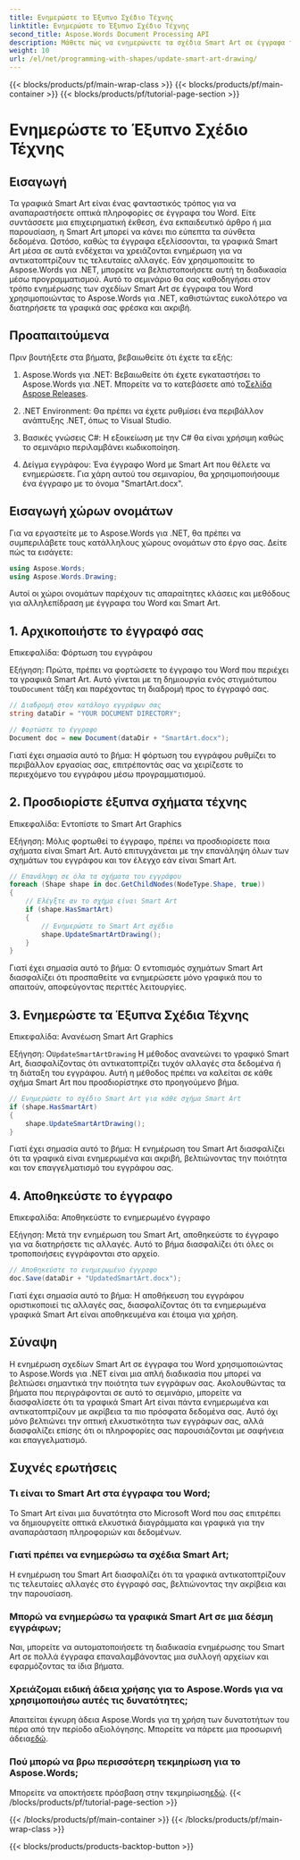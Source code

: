 ```yaml
---
title: Ενημερώστε το Έξυπνο Σχέδιο Τέχνης
linktitle: Ενημερώστε το Έξυπνο Σχέδιο Τέχνης
second_title: Aspose.Words Document Processing API
description: Μάθετε πώς να ενημερώνετε τα σχέδια Smart Art σε έγγραφα του Word χρησιμοποιώντας το Aspose.Words για .NET με αυτόν τον οδηγό βήμα προς βήμα. Βεβαιωθείτε ότι τα γραφικά σας είναι πάντα ακριβή.
weight: 10
url: /el/net/programming-with-shapes/update-smart-art-drawing/
---
```


{{< blocks/products/pf/main-wrap-class >}}
{{< blocks/products/pf/main-container >}}
{{< blocks/products/pf/tutorial-page-section >}}

# Ενημερώστε το Έξυπνο Σχέδιο Τέχνης

## Εισαγωγή

Τα γραφικά Smart Art είναι ένας φανταστικός τρόπος για να αναπαραστήσετε οπτικά πληροφορίες σε έγγραφα του Word. Είτε συντάσσετε μια επιχειρηματική έκθεση, ένα εκπαιδευτικό άρθρο ή μια παρουσίαση, η Smart Art μπορεί να κάνει πιο εύπεπτα τα σύνθετα δεδομένα. Ωστόσο, καθώς τα έγγραφα εξελίσσονται, τα γραφικά Smart Art μέσα σε αυτά ενδέχεται να χρειάζονται ενημέρωση για να αντικατοπτρίζουν τις τελευταίες αλλαγές. Εάν χρησιμοποιείτε το Aspose.Words για .NET, μπορείτε να βελτιστοποιήσετε αυτή τη διαδικασία μέσω προγραμματισμού. Αυτό το σεμινάριο θα σας καθοδηγήσει στον τρόπο ενημέρωσης των σχεδίων Smart Art σε έγγραφα του Word χρησιμοποιώντας το Aspose.Words για .NET, καθιστώντας ευκολότερο να διατηρήσετε τα γραφικά σας φρέσκα και ακριβή.

## Προαπαιτούμενα

Πριν βουτήξετε στα βήματα, βεβαιωθείτε ότι έχετε τα εξής:

1.  Aspose.Words για .NET: Βεβαιωθείτε ότι έχετε εγκαταστήσει το Aspose.Words για .NET. Μπορείτε να το κατεβάσετε από το[Σελίδα Aspose Releases](https://releases.aspose.com/words/net/).

2. .NET Environment: Θα πρέπει να έχετε ρυθμίσει ένα περιβάλλον ανάπτυξης .NET, όπως το Visual Studio.

3. Βασικές γνώσεις C#: Η εξοικείωση με την C# θα είναι χρήσιμη καθώς το σεμινάριο περιλαμβάνει κωδικοποίηση.

4. Δείγμα εγγράφου: Ένα έγγραφο Word με Smart Art που θέλετε να ενημερώσετε. Για χάρη αυτού του σεμιναρίου, θα χρησιμοποιήσουμε ένα έγγραφο με το όνομα "SmartArt.docx".

## Εισαγωγή χώρων ονομάτων

Για να εργαστείτε με το Aspose.Words για .NET, θα πρέπει να συμπεριλάβετε τους κατάλληλους χώρους ονομάτων στο έργο σας. Δείτε πώς τα εισάγετε:

```csharp
using Aspose.Words;
using Aspose.Words.Drawing;
```

Αυτοί οι χώροι ονομάτων παρέχουν τις απαραίτητες κλάσεις και μεθόδους για αλληλεπίδραση με έγγραφα του Word και Smart Art.

## 1. Αρχικοποιήστε το έγγραφό σας

Επικεφαλίδα: Φόρτωση του εγγράφου

Εξήγηση:
 Πρώτα, πρέπει να φορτώσετε το έγγραφο του Word που περιέχει τα γραφικά Smart Art. Αυτό γίνεται με τη δημιουργία ενός στιγμιότυπου του`Document` τάξη και παρέχοντας τη διαδρομή προς το έγγραφό σας.

```csharp
// Διαδρομή στον κατάλογο εγγράφων σας
string dataDir = "YOUR DOCUMENT DIRECTORY";

// Φορτώστε το έγγραφο
Document doc = new Document(dataDir + "SmartArt.docx");
```

Γιατί έχει σημασία αυτό το βήμα:
Η φόρτωση του εγγράφου ρυθμίζει το περιβάλλον εργασίας σας, επιτρέποντάς σας να χειρίζεστε το περιεχόμενο του εγγράφου μέσω προγραμματισμού.

## 2. Προσδιορίστε έξυπνα σχήματα τέχνης

Επικεφαλίδα: Εντοπίστε το Smart Art Graphics

Εξήγηση:
Μόλις φορτωθεί το έγγραφο, πρέπει να προσδιορίσετε ποια σχήματα είναι Smart Art. Αυτό επιτυγχάνεται με την επανάληψη όλων των σχημάτων του εγγράφου και τον έλεγχο εάν είναι Smart Art.

```csharp
// Επανάληψη σε όλα τα σχήματα του εγγράφου
foreach (Shape shape in doc.GetChildNodes(NodeType.Shape, true))
{
    // Ελέγξτε αν το σχήμα είναι Smart Art
    if (shape.HasSmartArt)
    {
        // Ενημερώστε το Smart Art σχέδιο
        shape.UpdateSmartArtDrawing();
    }
}
```

Γιατί έχει σημασία αυτό το βήμα:
Ο εντοπισμός σχημάτων Smart Art διασφαλίζει ότι προσπαθείτε να ενημερώσετε μόνο γραφικά που το απαιτούν, αποφεύγοντας περιττές λειτουργίες.

## 3. Ενημερώστε τα Έξυπνα Σχέδια Τέχνης

Επικεφαλίδα: Ανανέωση Smart Art Graphics

Εξήγηση:
 Ο`UpdateSmartArtDrawing` Η μέθοδος ανανεώνει το γραφικό Smart Art, διασφαλίζοντας ότι αντικατοπτρίζει τυχόν αλλαγές στα δεδομένα ή τη διάταξη του εγγράφου. Αυτή η μέθοδος πρέπει να καλείται σε κάθε σχήμα Smart Art που προσδιορίστηκε στο προηγούμενο βήμα.

```csharp
// Ενημερώστε το σχέδιο Smart Art για κάθε σχήμα Smart Art
if (shape.HasSmartArt)
{
    shape.UpdateSmartArtDrawing();
}
```

Γιατί έχει σημασία αυτό το βήμα:
Η ενημέρωση του Smart Art διασφαλίζει ότι τα γραφικά είναι ενημερωμένα και ακριβή, βελτιώνοντας την ποιότητα και τον επαγγελματισμό του εγγράφου σας.

## 4. Αποθηκεύστε το έγγραφο

Επικεφαλίδα: Αποθηκεύστε το ενημερωμένο έγγραφο

Εξήγηση:
Μετά την ενημέρωση του Smart Art, αποθηκεύστε το έγγραφο για να διατηρήσετε τις αλλαγές. Αυτό το βήμα διασφαλίζει ότι όλες οι τροποποιήσεις εγγράφονται στο αρχείο.

```csharp
// Αποθηκεύστε το ενημερωμένο έγγραφο
doc.Save(dataDir + "UpdatedSmartArt.docx");
```

Γιατί έχει σημασία αυτό το βήμα:
Η αποθήκευση του εγγράφου οριστικοποιεί τις αλλαγές σας, διασφαλίζοντας ότι τα ενημερωμένα γραφικά Smart Art είναι αποθηκευμένα και έτοιμα για χρήση.

## Σύναψη

Η ενημέρωση σχεδίων Smart Art σε έγγραφα του Word χρησιμοποιώντας το Aspose.Words για .NET είναι μια απλή διαδικασία που μπορεί να βελτιώσει σημαντικά την ποιότητα των εγγράφων σας. Ακολουθώντας τα βήματα που περιγράφονται σε αυτό το σεμινάριο, μπορείτε να διασφαλίσετε ότι τα γραφικά Smart Art είναι πάντα ενημερωμένα και αντικατοπτρίζουν με ακρίβεια τα πιο πρόσφατα δεδομένα σας. Αυτό όχι μόνο βελτιώνει την οπτική ελκυστικότητα των εγγράφων σας, αλλά διασφαλίζει επίσης ότι οι πληροφορίες σας παρουσιάζονται με σαφήνεια και επαγγελματισμό.

## Συχνές ερωτήσεις

### Τι είναι το Smart Art στα έγγραφα του Word;
Το Smart Art είναι μια δυνατότητα στο Microsoft Word που σας επιτρέπει να δημιουργείτε οπτικά ελκυστικά διαγράμματα και γραφικά για την αναπαράσταση πληροφοριών και δεδομένων.

### Γιατί πρέπει να ενημερώσω τα σχέδια Smart Art;
Η ενημέρωση του Smart Art διασφαλίζει ότι τα γραφικά αντικατοπτρίζουν τις τελευταίες αλλαγές στο έγγραφό σας, βελτιώνοντας την ακρίβεια και την παρουσίαση.

### Μπορώ να ενημερώσω τα γραφικά Smart Art σε μια δέσμη εγγράφων;
Ναι, μπορείτε να αυτοματοποιήσετε τη διαδικασία ενημέρωσης του Smart Art σε πολλά έγγραφα επαναλαμβάνοντας μια συλλογή αρχείων και εφαρμόζοντας τα ίδια βήματα.

### Χρειάζομαι ειδική άδεια χρήσης για το Aspose.Words για να χρησιμοποιήσω αυτές τις δυνατότητες;
 Απαιτείται έγκυρη άδεια Aspose.Words για τη χρήση των δυνατοτήτων του πέρα από την περίοδο αξιολόγησης. Μπορείτε να πάρετε μια προσωρινή άδεια[εδώ](https://purchase.aspose.com/temporary-license/).

### Πού μπορώ να βρω περισσότερη τεκμηρίωση για το Aspose.Words;
 Μπορείτε να αποκτήσετε πρόσβαση στην τεκμηρίωση[εδώ](https://reference.aspose.com/words/net/).
{{< /blocks/products/pf/tutorial-page-section >}}

{{< /blocks/products/pf/main-container >}}
{{< /blocks/products/pf/main-wrap-class >}}

{{< blocks/products/products-backtop-button >}}
